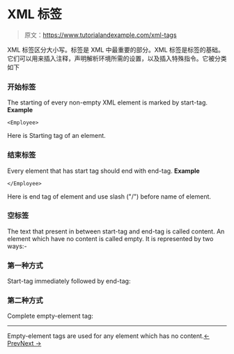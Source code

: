 # XML 标签

> 原文：<https://www.tutorialandexample.com/xml-tags>

XML 标签区分大小写。标签是 XML 中最重要的部分。XML 标签是标签的基础。它们可以用来插入注释，声明解析环境所需的设置，以及插入特殊指令。它被分类如下

### 开始标签

The starting of every non-empty XML element is marked by start-tag. **Example**

```
<Employee>
```

Here <Employee> is Starting tag of an element.

### 结束标签

Every element that has start tag should end with end-tag. **Example**

```
</Employee>
```

Here </Employee> is end tag of element and use slash ("/") before name of element.

### 空标签

The text that present in between start-tag and end-tag is called content. An element which have no content is called empty. It is represented by two ways:-

### 第一种方式

Start-tag immediately followed by end-tag: <tr></tr>

### 第二种方式

Complete empty-element tag: <hr/> Empty-element tags are used for any element which has no content.[← Prev](https://www.tutorialandexample.com/xml-comments)[Next →](https://www.tutorialandexample.com/xml-processing)